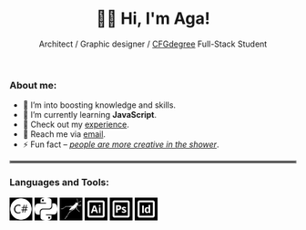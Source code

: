 <h1 align="center">👋🏻 Hi, I'm Aga!</h1>
<p align="center">Architect / Graphic designer / <a href="https://github.com/CFGer">CFGdegree</a> Full-Stack Student</p>
<br>

<h3 align="left">About me:</h3>

- 🔭 I’m into boosting knowledge and skills.
- 🌱 I’m currently learning **JavaScript**.
- 📄 Check out my [experience](https://www.agthiel.de).
- 💬 Reach me via [email](mailto:ag.thiel.arc@gmail.com?subject=[GitHub]%20Outreach).
- ⚡ Fun fact – <ins>*people are more creative in the shower*</ins>.

<hr style="border:2px solid gray">

<h3 align="left">Languages and Tools:</h3>
<p align="left">
  <img src="https://raw.githubusercontent.com/AgInsideOut/AgInsideOut/main/csharp.svg" alt="csharp" width="40" height="40" class="icon" style="filter: invert(1)" />
  <img src="https://raw.githubusercontent.com/AgInsideOut/AgInsideOut/main/python.svg" alt="python" width="40" height="40" class="icon" style="filter: invert(1)" />
  <img src="https://raw.githubusercontent.com/AgInsideOut/AgInsideOut/main/grasshopper.svg" alt="grasshopper" width="40" height="40" class="icon" style="filter: invert(1)" />
  <img src="https://raw.githubusercontent.com/AgInsideOut/AgInsideOut/main/adobe-ai.svg" alt="adobe-ai" width="40" height="40" class="icon" style="filter: invert(1)" />
  <img src="https://raw.githubusercontent.com/AgInsideOut/AgInsideOut/main/adobe-ps.svg" alt="adobe-ps" width="40" height="40" class="icon" style="filter: invert(1)" />
  <img src="https://raw.githubusercontent.com/AgInsideOut/AgInsideOut/main/adobe-id.svg" alt="adobe-id" width="40" height="40" class="icon" style="filter: invert(1)" />
</p>
